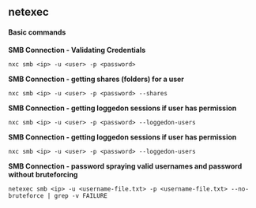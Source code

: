 ## netexec

#### Basic commands

**SMB Connection - Validating Credentials**

```
nxc smb <ip> -u <user> -p <password>
```

**SMB Connection - getting shares (folders) for a user**

```
nxc smb <ip> -u <user> -p <password> --shares
```

**SMB Connection - getting loggedon sessions if user has permission**

```
nxc smb <ip> -u <user> -p <password> --loggedon-users
```

**SMB Connection - getting loggedon sessions if user has permission**

```
nxc smb <ip> -u <user> -p <password> --loggedon-users
```

**SMB Connection - password spraying valid usernames and password without bruteforcing**

```
netexec smb <ip> -u <username-file.txt> -p <username-file.txt> --no-bruteforce | grep -v FAILURE
```

